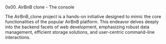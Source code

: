 0x00. AirBnB clone - The console

The AirBnB_clone project is a hands-on initiative designed to mimic the core functionalities of the popular AirBnB platform. This endeavor delves deeply into the backend facets of web development, emphasizing robust data management, efficient storage solutions, and user-centric command-line interactions.
